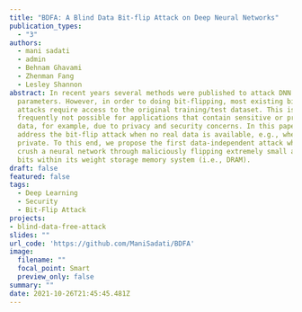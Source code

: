 ```yaml
---
title: "BDFA: A Blind Data Bit-flip Attack on Deep Neural Networks"
publication_types:
  - "3"
authors:
  - mani sadati
  - admin
  - Behnam Ghavami
  - Zhenman Fang
  - Lesley Shannon
abstract: In recent years several methods were published to attack DNN
  parameters. However, in order to doing bit-flipping, most existing bit-flip
  attacks require access to the original training/test dataset. This is
  frequently not possible for applications that contain sensitive or proprietary
  data, for example, due to privacy and security concerns. In this paper, we
  address the bit-flip attack when no real data is available, e.g., when data is
  private. To this end, we propose the first data-independent attack which can
  crush a neural network through maliciously flipping extremely small amount of
  bits within its weight storage memory system (i.e., DRAM).
draft: false
featured: false
tags:
  - Deep Learning
  - Security
  - Bit-Flip Attack
projects:
- blind-data-free-attack
slides: ""
url_code: 'https://github.com/ManiSadati/BDFA'
image:
  filename: ""
  focal_point: Smart
  preview_only: false
summary: ""
date: 2021-10-26T21:45:45.481Z
---
```

